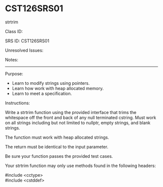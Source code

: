# CST126SRS01
strtrim

Class ID: 

SRS ID:  CST126SRS01 

Unresolved Issues:   

Notes:   

---

Purpose:  

* Learn to modify strings using pointers. 
* Learn how work with heap allocated memory. 
* Learn to meet a specification. 

Instructions:  

Write a strtrim function using the provided interface that trims the whitespace off the front and back of any null terminated cstring. 
Must work on all strings including but not limited to nullptr, empty strings, and blank strings. 

The function must work with heap allocated strings. 

The return must be identical to the input parameter. 

Be sure your function passes the provided test cases. 

Your strtrim function may only use methods found in the following headers:

#include \<cctype\>  
#include \<cstddef\>

